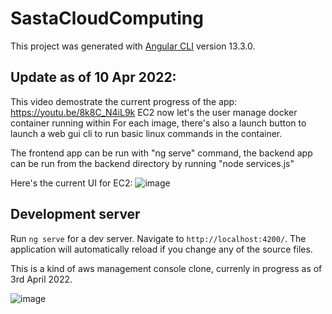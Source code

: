 # SastaCloudComputing

This project was generated with [Angular CLI](https://github.com/angular/angular-cli) version 13.3.0.

## Update as of 10 Apr 2022:

This video demostrate the current progress of the app: https://youtu.be/8k8C_N4iL9k
EC2 now let's the user manage docker container running within
For each image, there's also a launch button to launch a web gui cli to run basic linux commands in the container.

The frontend app can be run with "ng serve" command, the backend app can be run from the backend directory by running "node services.js"

Here's the current UI for EC2:
![image](https://user-images.githubusercontent.com/20777854/162632801-071f421f-036c-4d06-a6aa-875a072d56e6.png)


## Development server

Run `ng serve` for a dev server. Navigate to `http://localhost:4200/`. The application will automatically reload if you change any of the source files.

This is a kind of aws management console clone, currenly in progress as of 3rd April 2022.

![image](https://user-images.githubusercontent.com/20777854/161447059-68cf4b36-847a-42dd-bfa6-7dbc6fe2d2c2.png)

